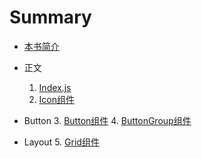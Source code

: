 # Summary

* [本书简介](README.md)

+ 正文
  1. [Index.js](./story/index.js.md)
  2. [Icon组件](./story/components/icon.md)

+ Button
  3. [Button组件](./story/components/button.md)
  4. [ButtonGroup组件](./story/components/button_group.md)

+ Layout
  5. [Grid组件](./story/components/grid.md)
